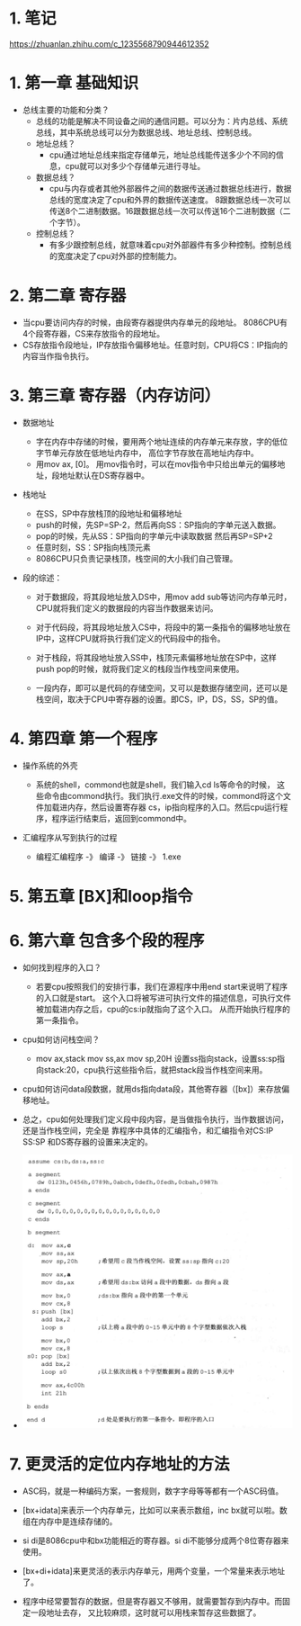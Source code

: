 
# 1. 笔记
https://zhuanlan.zhihu.com/c_1235568790944612352


# 1. 第一章 基础知识
- 总线主要的功能和分类？
    - 总线的功能是解决不同设备之间的通信问题。可以分为：片内总线、系统总线，其中系统总线可以分为数据总线、地址总线、控制总线。
    - 地址总线？
        - cpu通过地址总线来指定存储单元，地址总线能传送多少个不同的信息，cpu就可以对多少个存储单元进行寻址。
    - 数据总线？
        - cpu与内存或者其他外部器件之间的数据传送通过数据总线进行，数据总线的宽度决定了cpu和外界的数据传送速度。
        8跟数据总线一次可以传送8个二进制数据。16跟数据总线一次可以传送16个二进制数据（二个字节）。
    - 控制总线？
        - 有多少跟控制总线，就意味着cpu对外部器件有多少种控制。控制总线的宽度决定了cpu对外部的控制能力。

# 2. 第二章 寄存器
- 当cpu要访问内存的时候，由段寄存器提供内存单元的段地址。 8086CPU有4个段寄存器，CS来存放指令的段地址。
- CS存放指令段地址，IP存放指令偏移地址。任意时刻，CPU将CS：IP指向的内容当作指令执行。

# 3. 第三章 寄存器（内存访问）
- 数据地址
    - 字在内存中存储的时候，要用两个地址连续的内存单元来存放，字的低位字节单元存放在低地址内存中，
    高位字节存放在高地址内存中。
    - 用mov ax, [0]。 用mov指令时，可以在mov指令中只给出单元的偏移地址，段地址默认在DS寄存器中。

- 栈地址
    - 在SS，SP中存放栈顶的段地址和偏移地址
    - push的时候，先SP=SP-2，然后再向SS：SP指向的字单元送入数据。
    - pop的时候，先从SS：SP指向的字单元中读取数据 然后再SP=SP+2
    - 任意时刻，SS：SP指向栈顶元素
    - 8086CPU只负责记录栈顶，栈空间的大小我们自己管理。
    
- 段的综述：
    - 对于数据段，将其段地址放入DS中，用mov add sub等访问内存单元时，CPU就将我们定义的数据段的内容当作数据来访问。
    - 对于代码段，将其段地址放入CS中，将段中的第一条指令的偏移地址放在IP中，这样CPU就将执行我们定义的代码段中的指令。
    - 对于栈段，将其段地址放入SS中，栈顶元素偏移地址放在SP中，这样push pop的时候，就将我们定义的栈段当作栈空间来使用。
    
    - 一段内存，即可以是代码的存储空间，又可以是数据存储空间，还可以是栈空间，取决于CPU中寄存器的设置。即CS，IP，DS，SS，SP的值。
    
# 4. 第四章 第一个程序
- 操作系统的外壳
    - 系统的shell，commond也就是shell，我们输入cd ls等命令的时候，
    这些命令由commond执行。我们执行.exe文件的时候，commond将这个文件加载进内存，然后设置寄存器
    cs，ip指向程序的入口。然后cpu运行程序，程序运行结束后，返回到commond中。

- 汇编程序从写到执行的过程
    - 编程汇编程序 -》 编译 -》 链接 -》 1.exe
    
# 5. 第五章 [BX]和loop指令

# 6. 第六章 包含多个段的程序
- 如何找到程序的入口？
    - 若要cpu按照我们的安排行事，我们在源程序中用end start来说明了程序的入口就是start。
    这个入口将被写进可执行文件的描述信息，可执行文件被加载进内存之后，cpu的cs:ip就指向了这个入口。
    从而开始执行程序的第一条指令。
    
- cpu如何访问栈空间？
    - mov ax,stack mov ss,ax mov sp,20H 
    设置ss指向stack，设置ss:sp指向stack:20，cpu执行这些指令后，就把stack段当作栈空间来用。
    
- cpu如何访问data段数据，就用ds指向data段，其他寄存器（[bx]）来存放偏移地址。
- 总之，cpu如何处理我们定义段中段内容，是当做指令执行，当作数据访问，还是当作栈空间，完全是
靠程序中具体的汇编指令，和汇编指令对CS:IP SS:SP 和DS寄存器的设置来决定的。

- ![](figure/assmeble.png)

# 7. 更灵活的定位内存地址的方法

- ASC码，就是一种编码方案，一套规则，数字字母等等都有一个ASC码值。

- [bx+idata]来表示一个内存单元，比如可以来表示数组，inc bx就可以啦。数组在内存中是连续存储的。

- si di是8086cpu中和bx功能相近的寄存器。si di不能够分成两个8位寄存器来使用。

- [bx+di+idata]来更灵活的表示内存单元，用两个变量，一个常量来表示地址了。

- 程序中经常要暂存的数据，但是寄存器又不够用，就需要暂存到内存中。而固定一段地址去存，
又比较麻烦，这时就可以用栈来暂存这些数据了。